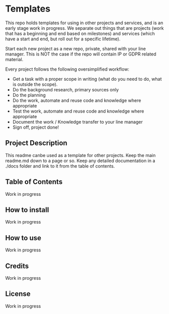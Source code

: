 # Templates
This repo holds templates for using in other projects and services, and is an early stage work in progress. 
We separate out things that are projects (work that has a beginning and end based on milestones) and services (which have a start and end, but roll out for a specific lifetime). 

Start each new project as a new repo, private, shared with your line manager.
This is NOT the case if the repo will contain IP or GDPR related material.

Every project follows the following oversimplified workflow:

- Get a task with a proper scope in writing (what do you need to do, what is outside the scope).
- Do the background research, primary sources only
- Do the planning
- Do the work, automate and reuse code and knowledge where appropriate
- Test the work, automate and reuse code and knowledge where appropriate
- Document the work / Knowledge transfer to your line manager
- Sign off, project done!

## Project Description
This readme canbe used as a template for other projects. Keep the main readme.md down to a page or so. Keep any detailed documentation in a ./docs folder and link to it from the table of contents.

## Table of Contents
Work in progress

## How to install
Work in progress

## How to use
Work in progress

## Credits
Work in progress

## License
Work in progress

